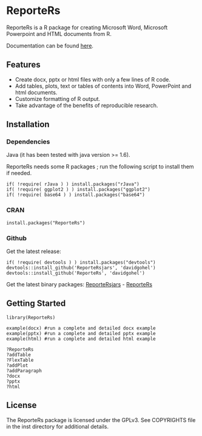 ReporteRs
======
ReporteRs is a R package for creating Microsoft Word, Microsoft Powerpoint and HTML documents from R.

Documentation can be found [here](http://davidgohel.github.io/ReporteRs/index.html "help files").

Features
--------
* Create docx, pptx or html files with only a few lines of R code.
* Add tables, plots, text or tables of contents into Word, PowerPoint and html documents.
* Customize formatting of R output.
* Take advantage of the benefits of reproducible research.

Installation
------------

### Dependencies

Java (it has been tested with java version >= 1.6).

ReporteRs needs some R packages ; run the following script to install them if needed.


    if( !require( rJava ) ) install.packages("rJava")
    if( !require( ggplot2 ) ) install.packages("ggplot2")
    if( !require( base64 ) ) install.packages("base64")

### CRAN

    install.packages("ReporteRs")

### Github

Get the latest release:

    if( !require( devtools ) ) install.packages("devtools")
    devtools::install_github('ReporteRsjars', 'davidgohel')
    devtools::install_github('ReporteRs', 'davidgohel')

Get the latest binary packages: 
[ReporteRsjars](https://github.com/davidgohel/ReporteRsjars/releases/tag/v0.1 "ReporteRsjars") - [ReporteRs](https://github.com/davidgohel/ReporteRs/releases/tag/v0.5.5 "ReporteRs")

	
Getting Started
---------------

    library(ReporteRs)
    
    example(docx) #run a complete and detailed docx example
    example(pptx) #run a complete and detailed pptx example
    example(html) #run a complete and detailed html example
    
    ?ReporteRs
    ?addTable
    ?FlexTable
    ?addPlot
    ?addParagraph
    ?docx
    ?pptx
    ?html
	
License
-------
The ReporteRs package is licensed under the GPLv3. See COPYRIGHTS file in the inst directory for additional details.
